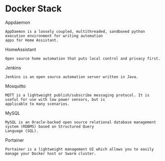 # Docker Stack 

Appdaemon
    
    AppDaemon is a loosely coupled, multithreaded, sandboxed python execution environment for writing automation
    apps for Home Assistant.

HomeAssistant
    
    Open source home automation that puts local control and privacy first. 

Jenkins
    
    Jenkins is an open source automation server written in Java.

Mosquitto
    
    MQTT is a lightweight publish/subscribe messaging protocol. It is useful for use with low power sensors, but is
    applicable to many scenarios.

MySQL

    MySQL is an Oracle-backed open source relational database management system (RDBMS) based on Structured Query 
    Language (SQL).
    
    
Portainer
    
    Portainer is a lightweight management UI which allows you to easily manage your Docker host or Swarm cluster.

